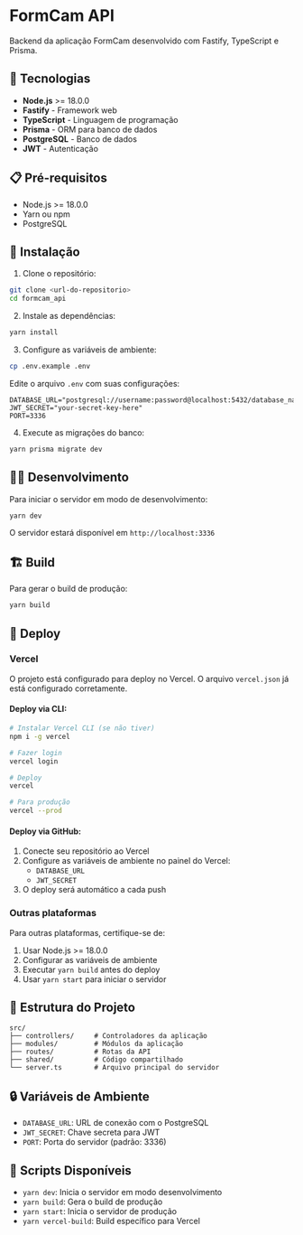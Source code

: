 # FormCam API

Backend da aplicação FormCam desenvolvido com Fastify, TypeScript e Prisma.

## 🚀 Tecnologias

- **Node.js** >= 18.0.0
- **Fastify** - Framework web
- **TypeScript** - Linguagem de programação
- **Prisma** - ORM para banco de dados
- **PostgreSQL** - Banco de dados
- **JWT** - Autenticação

## 📋 Pré-requisitos

- Node.js >= 18.0.0
- Yarn ou npm
- PostgreSQL

## 🔧 Instalação

1. Clone o repositório:
```bash
git clone <url-do-repositorio>
cd formcam_api
```

2. Instale as dependências:
```bash
yarn install
```

3. Configure as variáveis de ambiente:
```bash
cp .env.example .env
```

Edite o arquivo `.env` com suas configurações:
```env
DATABASE_URL="postgresql://username:password@localhost:5432/database_name"
JWT_SECRET="your-secret-key-here"
PORT=3336
```

4. Execute as migrações do banco:
```bash
yarn prisma migrate dev
```

## 🏃‍♂️ Desenvolvimento

Para iniciar o servidor em modo de desenvolvimento:
```bash
yarn dev
```

O servidor estará disponível em `http://localhost:3336`

## 🏗️ Build

Para gerar o build de produção:
```bash
yarn build
```

## 🚀 Deploy

### Vercel

O projeto está configurado para deploy no Vercel. O arquivo `vercel.json` já está configurado corretamente.

#### Deploy via CLI:
```bash
# Instalar Vercel CLI (se não tiver)
npm i -g vercel

# Fazer login
vercel login

# Deploy
vercel

# Para produção
vercel --prod
```

#### Deploy via GitHub:
1. Conecte seu repositório ao Vercel
2. Configure as variáveis de ambiente no painel do Vercel:
   - `DATABASE_URL`
   - `JWT_SECRET`
3. O deploy será automático a cada push

### Outras plataformas

Para outras plataformas, certifique-se de:
1. Usar Node.js >= 18.0.0
2. Configurar as variáveis de ambiente
3. Executar `yarn build` antes do deploy
4. Usar `yarn start` para iniciar o servidor

## 📁 Estrutura do Projeto

```
src/
├── controllers/     # Controladores da aplicação
├── modules/         # Módulos da aplicação
├── routes/          # Rotas da API
├── shared/          # Código compartilhado
└── server.ts        # Arquivo principal do servidor
```

## 🔒 Variáveis de Ambiente

- `DATABASE_URL`: URL de conexão com o PostgreSQL
- `JWT_SECRET`: Chave secreta para JWT
- `PORT`: Porta do servidor (padrão: 3336)

## 📝 Scripts Disponíveis

- `yarn dev`: Inicia o servidor em modo desenvolvimento
- `yarn build`: Gera o build de produção
- `yarn start`: Inicia o servidor de produção
- `yarn vercel-build`: Build específico para Vercel